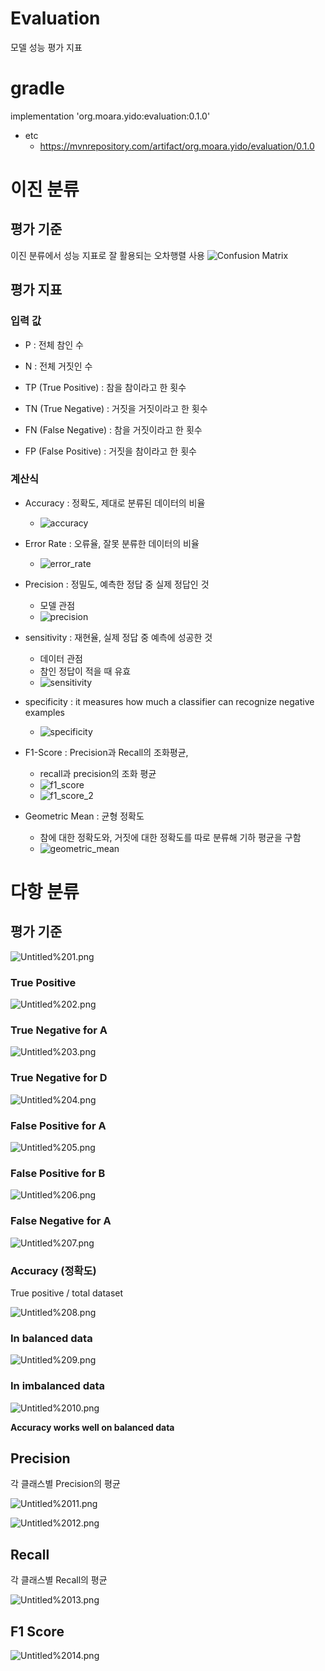# Evaluation
모델 성능 평가 지표


# gradle
implementation 'org.moara.yido:evaluation:0.1.0'
- etc
  - https://mvnrepository.com/artifact/org.moara.yido/evaluation/0.1.0

# 이진 분류
## 평가 기준
이진 분류에서 성능 지표로 잘 활용되는 오차행렬 사용
![Confusion Matrix](https://mblogthumb-phinf.pstatic.net/MjAyMDAzMTFfMjkx/MDAxNTgzOTMwMjg5OTI2.1ts9m6PERRJOig-RcWnEa08vXXZG64NdemSOP9A-LGwg.s5mg0HnuqqHurnK0FZ3YBkqUfpW0r9EjTLqDhNYaE0cg.PNG.owl6615/confusion.png?type=w800)

## 평가 지표
### 입력 값
- P : 전체 참인 수
- N : 전체 거짓인 수

- TP (True Positive) : 참을 참이라고 한 횟수
- TN (True Negative) : 거짓을 거짓이라고 한 횟수
- FN (False Negative) : 참을 거짓이라고 한 횟수
- FP (False Positive) : 거짓을 참이라고 한 횟수

### 계산식
- Accuracy : 정확도, 제대로 분류된 데이터의 비율
    - ![accuracy](expression/binary_classification/accuracy.gif)


- Error Rate : 오류율, 잘못 분류한 데이터의 비율
    - ![error_rate](expression/binary_classification/error_rate.gif)


- Precision : 정밀도, 예측한 정답 중 실제 정답인 것
    - 모델 관점
    - ![precision](expression/binary_classification/precision.gif)


- sensitivity : 재현율, 실제 정답 중 예측에 성공한 것
    - 데이터 관점
    - 참인 정답이 적을 때 유효
    - ![sensitivity](expression/binary_classification/sensitivity.gif)

- specificity : it measures how much a classifier can recognize negative examples
    - ![specificity](expression/binary_classification/specificity.gif)

- F1-Score : Precision과 Recall의 조화평균,
    - recall과 precision의 조화 평균
    - ![f1_score](expression/binary_classification/f1_score.gif)
    - ![f1_score_2](expression/binary_classification/f1_score_2.gif)


- Geometric Mean : 균형 정확도
    - 참에 대한 정확도와, 거짓에 대한 정확도를 따로 분류해 기하 평균을 구함
    - ![geometric_mean](expression/binary_classification/geometric_mean.gif)

# 다항 분류
## 평가 기준

![Untitled%201.png](expression/multinomial_classification/Untitled%201.png)

### True Positive

![Untitled%202.png](expression/multinomial_classification/Untitled%202.png)

### True Negative for A

![Untitled%203.png](expression/multinomial_classification/Untitled%203.png)

### True Negative for D

![Untitled%204.png](expression/multinomial_classification/Untitled%204.png)

### False Positive for A

![Untitled%205.png](expression/multinomial_classification/Untitled%205.png)

### False Positive for B

![Untitled%206.png](expression/multinomial_classification/Untitled%206.png)

### False Negative for A

![Untitled%207.png](expression/multinomial_classification/Untitled%207.png)

### Accuracy (정확도)

True positive / total dataset

![Untitled%208.png](expression/multinomial_classification/Untitled%208.png)

### In balanced data

![Untitled%209.png](expression/multinomial_classification/Untitled%209.png)

### In imbalanced data

![Untitled%2010.png](expression/multinomial_classification/Untitled%2010.png)

**Accuracy works well on balanced data**

## Precision

각 클래스별 Precision의 평균

![Untitled%2011.png](expression/multinomial_classification/Untitled%2011.png)

![Untitled%2012.png](expression/multinomial_classification/Untitled%2012.png)

## Recall

각 클래스별 Recall의 평균

![Untitled%2013.png](expression/multinomial_classification/Untitled%2013.png)

## F1 Score

![Untitled%2014.png](expression/multinomial_classification/Untitled%2014.png)